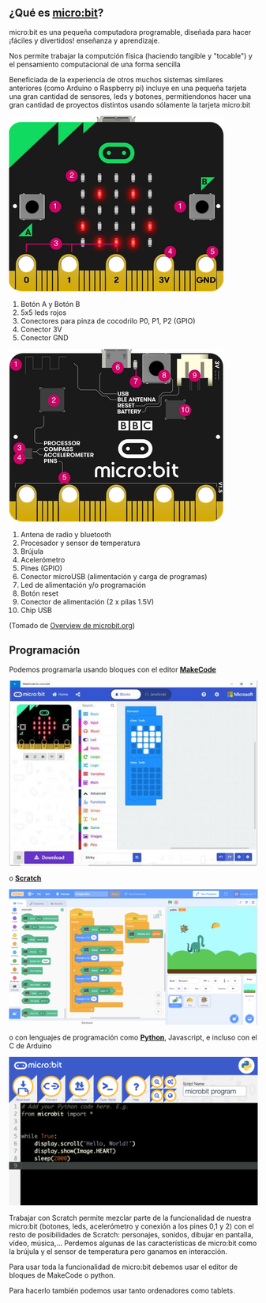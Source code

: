 
## ¿Qué es [micro:bit](http://microbit.org)?

micro:bit es una pequeña computadora programable, diseñada para hacer ¡fáciles y divertidos! enseñanza y aprendizaje.

Nos permite trabajar la computción física (haciendo tangible y "tocable") y el pensamiento computacional de una forma sencilla

Beneficiada de la experiencia de otros muchos sistemas similares anteriores (como Arduino o Raspberry pi) incluye en una pequeña tarjeta una gran cantidad de sensores, leds y botones, permitiendonos hacer una gran cantidad de proyectos distintos usando sólamente la tarjeta micro:bit


![micro:bit front](./images/micro:bit_front.png)
1. Botón A y Botón B
1. 5x5 leds rojos
1. Conectores para pinza de cocodrilo P0, P1, P2 (GPIO)
1. Conector 3V
1. Conector GND

![micro:bit back](./images/micro:bit_back.png)
1. Antena de radio y bluetooth
1. Procesador y sensor de temperatura
1. Brújula
1. Acelerómetro
1. Pines (GPIO)
1. Conector microUSB (alimentación y carga de programas)
1. Led de alimentación y/o programación
1. Botón reset
1. Conector de alimentación (2 x pilas 1.5V)
1. Chip USB

(Tomado de [Overview de microbit.org](https://microbit.org/get-started/user-guide/overview/))


## Programación

Podemos programarla usando bloques con el editor **[MakeCode](https://makecode.microbit.org)**

![MakeCode](./images/Makecode.jpeg)

o **[Scratch](https://scratch.mit.edu/microbit)**

![Scratch](./images/scratch_miicrobit.png)

o con lenguajes de programación como **[Python](https://python.microbit.org/v/2)**, Javascript,  e incluso con el C de Arduino

![micropython para micro:bit](./images/pyeditor.png)

Trabajar con Scratch permite mezclar parte de la funcionalidad de nuestra micro:bit (botones, leds, acelerómetro y conexión a los pines 0,1 y 2) con el resto de posibilidades de Scratch: personajes, sonidos, dibujar en pantalla, vídeo, música,... Perdemos algunas de las características de micro:bit como la brújula y el sensor de temperatura pero ganamos en interacción.

Para usar toda la funcionalidad de micro:bit debemos usar el editor de bloques de MakeCode o python.

Para hacerlo también podemos usar tanto ordenadores como tablets.
